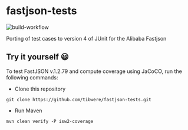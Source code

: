 # fastjson-tests
![build-workflow](https://github.com/tibwere/fastjson-tests/workflows/Run%20tests%20on%20Alibaba%20FastJson/badge.svg)

Porting of test cases to version 4 of JUnit for the Alibaba Fastjson

## Try it yourself 😃

To test FastJSON v.1.2.79 and compute coverage using JaCoCO, run the following commands:

  - Clone this repository
  ```
  git clone https://github.com/tibwere/fastjson-tests.git
  ```

  - Run Maven
  ```
  mvn clean verify -P isw2-coverage
  ```
